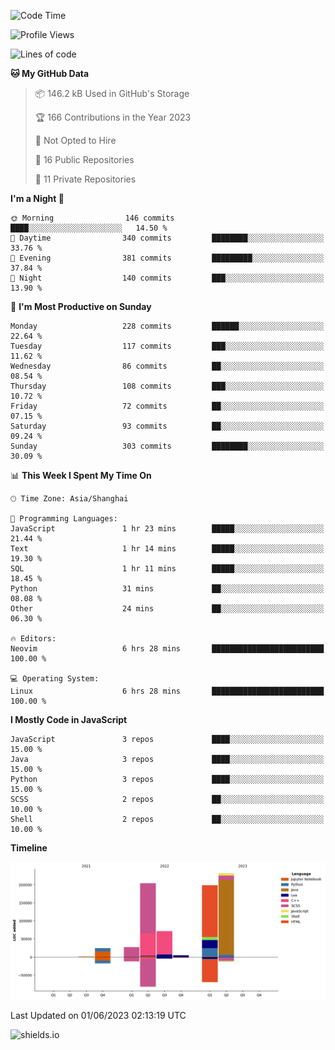<!--START_SECTION:waka-->
![Code Time](http://img.shields.io/badge/Code%20Time-289%20hrs%2011%20mins-blue)

![Profile Views](http://img.shields.io/badge/Profile%20Views-0-blue)

![Lines of code](https://img.shields.io/badge/From%20Hello%20World%20I%27ve%20Written-764.3%20thousand%20lines%20of%20code-blue)

**🐱 My GitHub Data** 

> 📦 146.2 kB Used in GitHub's Storage 
 > 
> 🏆 166 Contributions in the Year 2023
 > 
> 🚫 Not Opted to Hire
 > 
> 📜 16 Public Repositories 
 > 
> 🔑 11 Private Repositories 
 > 
**I'm a Night 🦉** 

```text
🌞 Morning                146 commits         ████░░░░░░░░░░░░░░░░░░░░░   14.50 % 
🌆 Daytime                340 commits         ████████░░░░░░░░░░░░░░░░░   33.76 % 
🌃 Evening                381 commits         █████████░░░░░░░░░░░░░░░░   37.84 % 
🌙 Night                  140 commits         ███░░░░░░░░░░░░░░░░░░░░░░   13.90 % 
```
📅 **I'm Most Productive on Sunday** 

```text
Monday                   228 commits         ██████░░░░░░░░░░░░░░░░░░░   22.64 % 
Tuesday                  117 commits         ███░░░░░░░░░░░░░░░░░░░░░░   11.62 % 
Wednesday                86 commits          ██░░░░░░░░░░░░░░░░░░░░░░░   08.54 % 
Thursday                 108 commits         ███░░░░░░░░░░░░░░░░░░░░░░   10.72 % 
Friday                   72 commits          ██░░░░░░░░░░░░░░░░░░░░░░░   07.15 % 
Saturday                 93 commits          ██░░░░░░░░░░░░░░░░░░░░░░░   09.24 % 
Sunday                   303 commits         ████████░░░░░░░░░░░░░░░░░   30.09 % 
```


📊 **This Week I Spent My Time On** 

```text
🕑︎ Time Zone: Asia/Shanghai

💬 Programming Languages: 
JavaScript               1 hr 23 mins        █████░░░░░░░░░░░░░░░░░░░░   21.44 % 
Text                     1 hr 14 mins        █████░░░░░░░░░░░░░░░░░░░░   19.30 % 
SQL                      1 hr 11 mins        █████░░░░░░░░░░░░░░░░░░░░   18.45 % 
Python                   31 mins             ██░░░░░░░░░░░░░░░░░░░░░░░   08.08 % 
Other                    24 mins             ██░░░░░░░░░░░░░░░░░░░░░░░   06.30 % 

🔥 Editors: 
Neovim                   6 hrs 28 mins       █████████████████████████   100.00 % 

💻 Operating System: 
Linux                    6 hrs 28 mins       █████████████████████████   100.00 % 
```

**I Mostly Code in JavaScript** 

```text
JavaScript               3 repos             ████░░░░░░░░░░░░░░░░░░░░░   15.00 % 
Java                     3 repos             ████░░░░░░░░░░░░░░░░░░░░░   15.00 % 
Python                   3 repos             ████░░░░░░░░░░░░░░░░░░░░░   15.00 % 
SCSS                     2 repos             ██░░░░░░░░░░░░░░░░░░░░░░░   10.00 % 
Shell                    2 repos             ██░░░░░░░░░░░░░░░░░░░░░░░   10.00 % 
```



**Timeline**

![Lines of Code chart](https://raw.githubusercontent.com/kopp4/kopp4/main/assets/bar_graph.png)


 Last Updated on 01/06/2023 02:13:19 UTC
<!--END_SECTION:waka-->
![shields.io](https://img.shields.io/github/commit-activity/w/kopp4/kopp4?color=g&label=abusing%20bot&style=flat-square)
